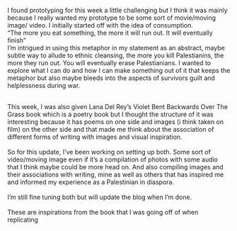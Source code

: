 I found prototyping for this week a little challenging but I think it was mainly because I really wanted my prototype to be some sort of movie/moving image/ video. 
I initially started off with the idea of consumption. </br>
</b> “The more you eat something, the more it will run out. It will eventually finish”</b> </br>
I’m intrigued in using this metaphor in my statement as an abstract, maybe subtle way to allude to ethnic cleansing, the more you kill Palestianins, the more they run out. You will eventually erase Palestianians. I wanted to explore what I can do and how I can make something out of it that keeps the metaphor but also maybe bleeds into the aspects of survivors guilt and helplessness during war. </br></br>

This week, I was also given Lana Del Rey’s Violet Bent Backwards Over The Grass book which is a poetry book but I thought the structure of it was interesting because it has poems on one side and images (i think taken on film) on the other side and that made me think about the association of different forms of writing with images and visual inspiration. 
</br></br>
So for this update, I’ve been working on setting up both. Some sort of video/moving image even if it’s a compilation of photos with some audio that I think maybe could be more head on. And also compiling images and their associations with writing, mine as well as others that has inspired me and informed my experience as a Palestinian in diaspora. 
</br></br>
I’m still fine tuning both but will update the blog when I’m done. 
</br></br>
These are inspirations from the book that I was going off of when replicating

